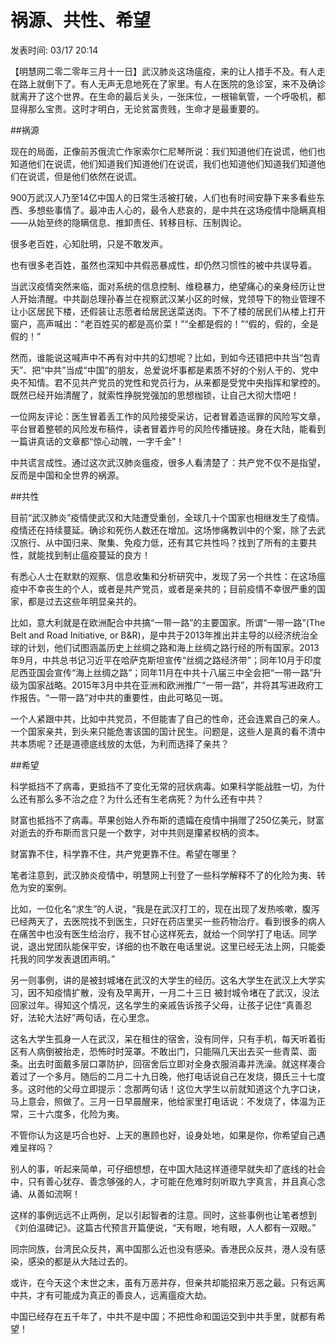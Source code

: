 # 祸源、共性、希望
发表时间: 03/17 20:14


【明慧网二零二零年三月十一日】武汉肺炎这场瘟疫，来的让人措手不及。有人走在路上就倒下了。有人无声无息地死在了家里。有人在医院的急诊室，来不及确诊就离开了这个世界。在生命的最后关头，一张床位，一根输氧管，一个呼吸机，都显得那么宝贵。这时才明白，无论贫富贵贱，生命才是最重要的。

##祸源

现在的局面，正像前苏俄流亡作家索尔仁尼琴所说：我们知道他们在说谎，他们也知道他们在说谎，他们知道我们知道他们在说谎，我们也知道他们知道我们知道他们在说谎，但是他们依然在说谎。

900万武汉人乃至14亿中国人的日常生活被打破，人们也有时间安静下来多看些东西、多想些事情了。最冲击人心的，最令人悲哀的，是中共在这场疫情中隐瞒真相——从始至终的隐瞒信息、推卸责任、转移目标、压制舆论。

很多老百姓，心知肚明，只是不敢发声。

也有很多老百姓，虽然也深知中共假恶暴成性，却仍然习惯性的被中共误导着。

当武汉疫情突然来临，面对系统的信息控制、维稳暴力，绝望痛心的亲身经历让世人开始清醒。中共副总理孙春兰在视察武汉某小区的时候，党领导下的物业管理不让小区居民下楼，还假装让志愿者给居民送菜送肉。下不了楼的居民们从楼上打开窗户，高声喊出：“老百姓买的都是高价菜！”“全都是假的！”“假的，假的，全是假的！”

然而，谁能说这喊声中不再有对中共的幻想呢？比如，到如今还错把中共当“包青天”、把“中共”当成“中国”的朋友，总爱说坏事都是素质不好的个别人干的、党中央不知情。君不见共产党员的党性和党员行为，从来都是受党中央指挥和掌控的。既然已经开始清醒了，就索性挣脱党强加的思想枷锁，让自己大彻大悟吧！

一位网友评论：医生冒着丢工作的风险接受采访，记者冒着造谣罪的风险写文章，平台冒着整顿的风险发布稿件，读者冒着炸号的风险传播链接。身在大陆，能看到一篇讲真话的文章都“惊心动魄，一字千金”！

中共谎言成性。通过这次武汉肺炎瘟疫，很多人看清楚了：共产党不仅不是指望，反而是中国和全世界的祸源。

##共性

目前“武汉肺炎”疫情使武汉和大陆遭受重创，全球几十个国家也相继发生了疫情。疫情还在持续蔓延。确诊和死伤人数还在增加。这场惨痛教训中的个案，除了去武汉旅行、从中国归来、聚集、免疫力低，还有其它共性吗？找到了所有的主要共性，就能找到制止瘟疫蔓延的良方！

有悉心人士在默默的观察、信息收集和分析研究中，发现了另一个共性：在这场瘟疫中不幸丧生的个人，或者是共产党员，或者是亲共的；目前疫情不幸很严重的国家，都是过去这些年明显亲共的。

比如，意大利就是在欧洲配合中共搞“一带一路”的主要国家。所谓“一带一路”(The Belt and Road Initiative, or B&R)，是中共于2013年推出并主导的以经济统治全球的计划，他们试图涵盖历史上丝绸之路和海上丝绸之路行经的所有国家。2013年9月，中共总书记习近平在哈萨克斯坦宣传“丝绸之路经济带”；同年10月于印度尼西亚国会宣传“海上丝绸之路”；同年11月在中共十八届三中全会把“一带一路”升级为国家战略。2015年3月中共在亚洲和欧洲推广“一带一路”，并将其写进政府工作报告。“一带一路”对中共的重要性，由此可略见一斑。

一个人紧跟中共，比如中共党员，不但能害了自己的性命，还会连累自己的亲人。一个国家亲共，到头来只能危害该国的国计民生。问题是，这些人是真的看不清中共本质呢？还是道德底线放的太低，为利而选择了亲共？

##希望

科学抵挡不了病毒，更抵挡不了变化无常的冠状病毒。如果科学能战胜一切，为什么还有那么多不治之症？为什么还有生老病死？为什么还有中共？

财富也抵挡不了病毒。苹果创始人乔布斯的遗孀在疫情中捐赠了250亿美元，财富对逝去的乔布斯而言只是一个数字，对中共则是攥紧权柄的资本。

财富靠不住，科学靠不住，共产党更靠不住。希望在哪里？

笔者注意到，武汉肺炎疫情中，明慧网上刊登了一些科学解释不了的化险为夷、转危为安的案例。

比如，一位化名“求生”的人说，“我是在武汉打工的，现在出现了发热咳嗽，腹泻已经两天了，去医院找不到医生，只好在药店里买一些药物治疗。看到很多的病人在痛苦中也没有医生给治疗，我不甘心这样死去，就给一个同学打了电话。同学说，退出党团队能保平安，详细的也不敢在电话里说。这里已经无法上网，只能委托我的同学发表退团声明。”

另一则事例，讲的是被封城堵在武汉的大学生的经历。这名大学生在武汉上大学实习，因不知疫情扩散，没有及早离开，一月二十三日 被封城令堵在了武汉，没法回家过年。得知这个情况，这名学生的亲戚告诉孩子父母，让孩子记住“真善忍好，法轮大法好”两句话，在心里念。

这名大学生孤身一人在武汉，呆在租住的宿舍，没有同伴，只有手机，每天听着街区有人病倒被抬走，恐怖时时笼罩。不敢出门，只能隔几天出去买一些青菜、面条。出去时面戴多层口罩防护，回宿舍后立即对全身衣服消毒并洗澡。就这样凑合着过了一个多月。随后的二月二十九日晚，他打电话说自己在发烧，摄氏三十七度多。这时他的父母立即提示：念那两句话！这位大学生以前就知道这个九字口诀，马上意会，照做了。三月一日早晨醒来，他给家里打电话说：不发烧了，体温为正常，三十六度多，化险为夷。

不管你认为这是巧合也好、上天的惠顾也好，设身处地，如果是你，你希望自己遇难呈祥吗？

别人的事，听起来简单，可仔细想想，在中国大陆这样道德早就失却了底线的社会中，只有善心犹存、善念够强的人，才可能在危难时刻听取九字真言，并且真心念诵、从善如流啊！

这样的事例远远不止两例，足以引起智者的注意。同时，这些事例也让笔者想到《刘伯温碑记》。这篇古代预言开篇便说，“天有眼，地有眼，人人都有一双眼。”

同宗同族，台湾民众反共，离中国那么近也没有感染。香港民众反共，港人没有感染，感染的都是从大陆过去的。

或许，在今天这个末世之末，虽有万恶并存，但亲共却能招来万恶之最。只有远离中共，才有可能成为真正的善良人，远离瘟疫大劫。

中国已经存在五千年了，中共不是中国；不把性命和国运交到中共手里，就都有希望！
